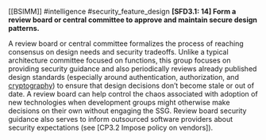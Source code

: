 [[BSIMM]] #intelligence #security_feature_design
**[SFD3.1: 14] Form a review board or central committee to approve and maintain secure design patterns.**


A review board or central committee formalizes the process of reaching consensus on design needs and security tradeoffs. Unlike a typical architecture committee focused on functions, this group focuses on providing security guidance and also periodically reviews already published design standards (especially around authentication, authorization, and [cryptography](https://www.synopsys.com/glossary/what-is-cryptography.html)) to ensure that design decisions don’t become stale or out of date. A review board can help control the chaos associated with adoption of new technologies when development groups might otherwise make decisions on their own without engaging the SSG. Review board security guidance also serves to inform outsourced software providers about security expectations (see [CP3.2 Impose policy on vendors]). 



